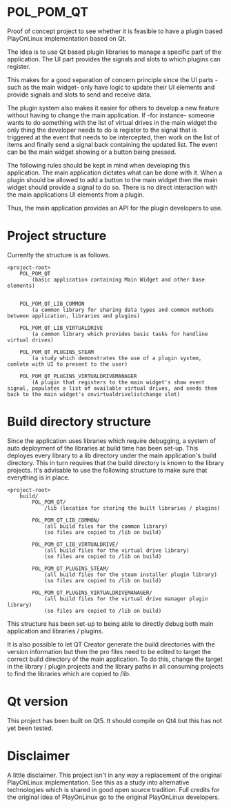 # POL_POM_QT
Proof of concept project to see whether it is feasible to have a plugin based PlayOnLinux implementation based on Qt.

The idea is to use Qt based plugin libraries to manage a specific part of the application. The UI part provides the signals and slots to which plugins can register.

This makes for a good separation of concern principle since the UI parts -such as the main widget- only have logic to update their UI elements and provide signals and slots to send and receive data.

The plugin system also makes it easier for others to develop a new feature without having to change the main application. If -for instance- someone wants to do something with the list of virtual drives in the main widget the only thing the developer needs to do is register to the signal that is triggered at the event that needs to be intercepted, then work on the list of items and finally send a signal back containing the updated list. The event can be the main widget showing or a button being pressed.

The following rules should be kept in mind when developing this application.
The main application dictates what can be done with it. When a plugin should be allowed to add a button to the main widget then the main widget should provide a signal to do so. There is no direct interaction with the main applications UI elements from a plugin.

Thus, the main application provides an API for the plugin developers to use.

# Project structure
Currently the structure is as follows.

	<project-root>
		POL_POM_QT 
			(basic application containing Main Widget and other base elements)
		
  
		POL_POM_QT_LIB_COMMON
			(a common library for sharing data types and common methods between application, libraries and plugins)

		POL_POM_QT_LIB_VIRTUALDRIVE 
			(a common library which provides basic tasks for handline virtual drives)

		POL_POM_QT_PLUGINS_STEAM
			(a study which demonstrates the use of a plugin system, comlete with UI to present to the user)
  
		POL_POM_QT_PLUGINS_VIRTUALDRIVEMANAGER
			(A plugin that registers to the main widget's show event signal, populates a list of available virtual drives, and sends them back to the main widget's onvirtualdrivelistchange slot)

# Build directory structure
Since the application uses libraries which require debugging, a system of auto deployment of the libraries at build time has been set-up. This deployes every library to a lib directory under the main application's build directory. This in turn requires that the build directory is known to the library projects. It's advisable to use the following structure to make sure that everything is in place. 

	<project-root>
		build/
			POL_POM_QT/
				/lib (location for storing the built libraries / plugins)
  
			POL_POM_QT_LIB_COMMON/
				(all build files for the common library)
				(so files are copied to /lib on build)

			POL_POM_QT_LIB_VIRTUALDRIVE/
				(all build files for the virtual drive library)
				(so files are copied to /lib on build)

			POL_POM_QT_PLUGINS_STEAM/
				(all build files for the steam installer plugin library)
				(so files are copied to /lib on build)
  
			POL_POM_QT_PLUGINS_VIRTUALDRIVEMANAGER/
				(all build files for the virtual drive manager plugin library)
				(so files are copied to /lib on build)

This structure has been set-up to being able to directly debug both main application and libraries / plugins.

It is also possible to let QT Creator generate the build directories with the version information but then the pro files need to be edited to target the correct build directory of the main application. To do this, change the target in the library / plugin projects and the library paths in all consuming projects to find the libraries which are copied to /lib.

# Qt version
This project has been built on Qt5. It should compile on Qt4 but this has not yet been tested.

# Disclaimer
A little disclaimer. This project isn't in any way a replacement of the original PlayOnLinux implementation. See this as a study into alternative technologies which is shared in good open source tradition. Full credits for the original idea of PlayOnLinux go to the original PlayOnLinux developers. 
